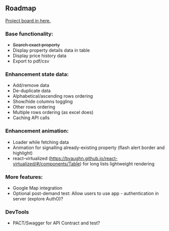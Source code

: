 ## Roadmap
[Project board in here.](https://trello.com/b/TR2LH5j6/history-compare)

### Base functionality:
- ~~Search exact property~~
- Display property details data in table
- Display price history data
- Export to pdf/csv

### Enhancement state data:
- Add/remove data
- De-duplicate data
- Alphabetical/ascending rows ordering
- Show/hide columns toggling
- Other rows ordering
- Multiple rows ordering (as excel does)
- Caching API calls

### Enhancement animation:
- Loader while fetching data
- Animation for signalling already-existing property (flash alert border and highlight)
- react-virtualized (https://bvaughn.github.io/react-virtualized/#/components/Table) for long lists lightweight rendering

### More features:
- Google Map integration
- Optional post-demand test: Allow users to use app - authentication in server (explore AuthO)?

### DevTools
- PACT/Swagger for API Contract and test?
